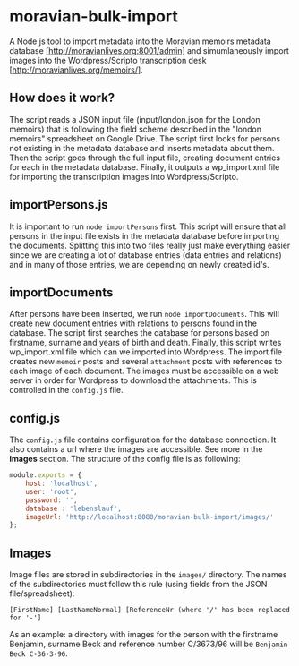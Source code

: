 # moravian-bulk-import

A Node.js tool to import metadata into the Moravian memoirs metadata database [http://moravianlives.org:8001/admin] and simumlaneously import images into the Wordpress/Scripto transcription desk [http://moravianlives.org/memoirs/].

## How does it work?
The script reads a JSON input file (input/london.json for the London memoirs) that is following the field scheme described in the "london memoirs" spreadsheet on Google Drive. The script first looks for persons not existing in the metadata database and inserts metadata about them. Then the script goes through the full input file, creating document entries for each in the metadata database. Finally, it outputs a wp_import.xml file for importing the transcription images into Wordpress/Scripto.

## importPersons.js
It is important to run `node importPersons` first. This script will ensure that all persons in the input file exists in the metadata database before importing the documents. Splitting this into two files really just make everything easier since we are creating a lot of database entries (data entries and relations) and in many of those entries, we are depending on newly created id's.

## importDocuments
After persons have been inserted, we run `node importDocuments`. This will create new document entries with relations to persons found in the database. The script first searches the database for persons based on firstname, surname and years of birth and death.
Finally, this script writes wp_import.xml file which can we imported into Wordpress. The import file creates new `memoir` posts and several `attachment` posts with references to each image of each document. The images must be accessible on a web server in order for Wordpress to download the attachments. This is controlled in the `config.js` file.

## config.js
The `config.js` file contains configuration for the database connection. It also contains a url where the images are accessible. See more in the **images** section.
The structure of the config file is as following:
``` javascript
module.exports = {
	host: 'localhost',
	user: 'root',
	password: '',
	database : 'lebenslauf',
	imageUrl: 'http://localhost:8080/moravian-bulk-import/images/'
};
```

## Images
Image files are stored in subdirectories in the `images/` directory. The names of the subdirectories must follow this rule (using fields from the JSON file/spreadsheet):
```
[FirstName] [LastNameNormal] [ReferenceNr (where '/' has been replaced for '-']
```
As an example: a directory with images for the person with the firstname Benjamin, surname Beck and reference number C/3673/96 will be `Benjamin Beck C-36-3-96`.
